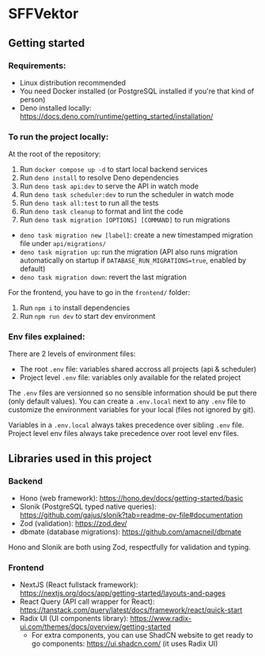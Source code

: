 # SFFVektor

## Getting started

### Requirements:

- Linux distribution recommended
- You need Docker installed (or PostgreSQL installed if you're that kind of
  person)
- Deno installed locally:
  https://docs.deno.com/runtime/getting_started/installation/

### To run the project locally:

At the root of the repository:
1. Run `docker compose up -d` to start local backend services
2. Run `deno install` to resolve Deno dependencies
3. Run `deno task api:dev` to serve the API in watch mode
4. Run `deno task scheduler:dev` to run the scheduler in watch mode
5. Run `deno task all:test` to run all the tests
6. Run `deno task cleanup` to format and lint the code
7. Run `deno task migration [OPTIONS] [COMMAND]` to run migrations
  - `deno task migration new [label]`: create a new timestamped migration file under `api/migrations/`
  - `deno task migration up`: run the migration (API also runs migration automatically on startup if `DATABASE_RUN_MIGRATIONS=true`, enabled by default)
  - `deno task migration down`: revert the last migration

For the frontend, you have to go in the `frontend/` folder:
1. Run `npm i` to install dependencies
2. Run `npm run dev` to start dev environment


### Env files explained:

There are 2 levels of environment files:

- The root `.env` file: variables shared accross all projects (api & scheduler)
- Project level `.env` file: variables only available for the related project

The `.env` files are versionned so no sensible information should be put there
(only default values). You can create a `.env.local` next to any `.env` file to
customize the environment variables for your local (files not ignored by git).

Variables in a `.env.local` always takes precedence over sibling `.env` file.
Project level env files always take precedence over root level env files.


## Libraries used in this project

### Backend
* Hono (web framework): https://hono.dev/docs/getting-started/basic
* Slonik (PostgreSQL typed native queries): https://github.com/gajus/slonik?tab=readme-ov-file#documentation
* Zod (validation): https://zod.dev/
* dbmate (database migrations): https://github.com/amacneil/dbmate

Hono and Slonik are both using Zod, respectfully for validation and typing.

### Frontend
* NextJS (React fullstack framework): https://nextjs.org/docs/app/getting-started/layouts-and-pages
* React Query (API call wrapper for React): https://tanstack.com/query/latest/docs/framework/react/quick-start
* Radix UI (UI components library): https://www.radix-ui.com/themes/docs/overview/getting-started
  * For extra components, you can use ShadCN website to get ready to go components: https://ui.shadcn.com/ (it uses Radix UI)
